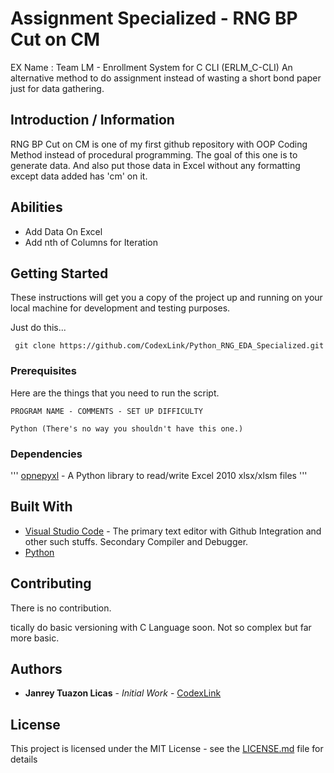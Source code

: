 # Assignment Specialized - RNG BP Cut on CM
EX Name : Team LM - Enrollment System for C CLI (ERLM_C-CLI)
An alternative method to do assignment instead of wasting a short bond paper just for data gathering.

## Introduction / Information
RNG BP Cut on CM is one of my first github repository with OOP Coding Method instead of procedural programming. The goal of this one is to generate data.
And also put those data in Excel without any formatting except data added has 'cm' on it.

## Abilities
 - Add Data On Excel
 - Add nth of Columns for Iteration


## Getting Started

These instructions will get you a copy of the project up and running on your local machine for development and testing purposes. 

Just do this...
```
 git clone https://github.com/CodexLink/Python_RNG_EDA_Specialized.git
```

### Prerequisites

Here are the things that you need to run the script.

```
PROGRAM NAME - COMMENTS - SET UP DIFFICULTY

Python (There's no way you shouldn't have this one.)

```

### Dependencies
'''
    [opnepyxl](https://openpyxl.readthedocs.io/en/stable/) - A Python library to read/write Excel 2010 xlsx/xlsm files 
'''

## Built With

* [Visual Studio Code](https://code.visualstudio.com/) - The primary text editor with Github Integration and other such stuffs. Secondary Compiler and Debugger.
* [Python](https://www.python.org/)

## Contributing

There is no contribution.

tically do basic versioning with C Language soon. Not so complex but far more basic.

## Authors

* **Janrey Tuazon Licas** - *Initial Work* - [CodexLink](https://github.com/CodexLink)

## License

This project is licensed under the MIT License - see the [LICENSE.md](https://github.com/CodexLink/Python_RNG_EDA_Specialized/blob/master/README.md) file for details

